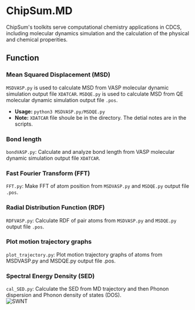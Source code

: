 # ChipSum.MD
ChipSum's toolkits serve computational chemistry applications in CDCS, including molecular dynamics simulation and the calculation of the physical and chemical properities.
        

## Function

### Mean Squared Displacement (MSD)
`MSDVASP.py` is used to calculate MSD from VASP molecular dynamic simulation output file `XDATCAR`.
`MSDQE.py` is used to calculate MSD from QE molecular dynamic simulation output file `.pos`.<br>

   - **Usage:** `python3 MSDVASP.py/MSDQE.py`
   - **Note:** `XDATCAR` file shoule be in the directory. The detial notes are in the scripts. 

### Bond length
`bondVASP.py`: Calculate and analyze bond length from VASP molecular dynamic simulation output file `XDATCAR`.<br>

### Fast Fourier Transform (FFT)
`FFT.py`: Make FFT of atom position from `MSDVASP.py` and `MSDQE.py` output file `.pos`.<br>

### Radial Distribution Function (RDF)
`RDFVASP.py`: Calculate RDF of pair atoms from `MSDVASP.py` and `MSDQE.py` output file `.pos`.<br>

### Plot motion trajectory graphs
`plot_trajectory.py`: Plot motion trajectory graphs of atoms from MSDVASP.py and MSDQE.py output file .pos.<br>

### Spectral Energy Density (SED)
`cal_SED.py`: Calculate the SED from MD trajectory and then Phonon dispersion and Phonon density of states (DOS).<br>
![SWNT](https://github.com/EltonYH/ChipSum.MD/blob/main/Postproc/img/swnt_small.png)

